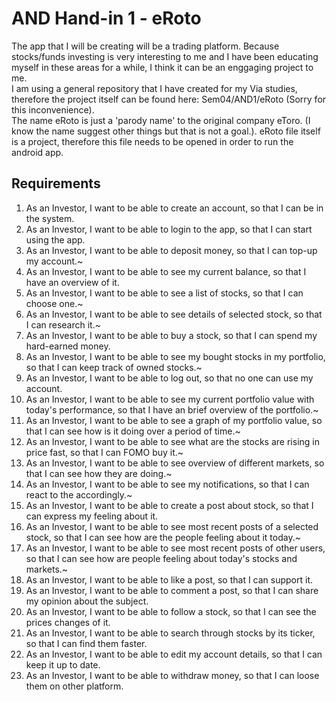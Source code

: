 # AND Hand-in 1 - eRoto

The app that I will be creating will be a trading platform. Because stocks/funds investing is very interesting to me and I have been educating myself in these areas for a while, I think it can be an enggaging project to me.<br/>
I am using a general repository that I have created for my Via studies, therefore the project itself can be found here: Sem04/AND1/eRoto (Sorry for this inconvenience). <br/>
The name eRoto is just a 'parody name' to the original company eToro. (I know the name suggest other things but that is not a goal.).
eRoto file itself is a project, therefore this file needs to be opened in order to run the android app.

## Requirements
1. As an Investor, I want to be able to create an account, so that I can be in the system.
2. As an Investor, I want to be able to login to the app, so that I can start using the app.
3. As an Investor, I want to be able to deposit money, so that I can top-up my account.~
4. As an Investor, I want to be able to see my current balance, so that I have an overview of it.
5. As an Investor, I want to be able to see a list of stocks, so that I can choose one.~
6. As an Investor, I want to be able to see details of selected stock, so that I can research it.~
7. As an Investor, I want to be able to buy a stock, so that I can spend my hard-earned money.
10. As an Investor, I want to be able to see my bought stocks in my portfolio, so that I can keep track of owned stocks.~
11. As an Investor, I want to be able to log out, so that no one can use my account.
12. As an Investor, I want to be able to see my current portfolio value with today's performance, so that I have an brief overview of the portfolio.~
13. As an Investor, I want to be able to see a graph of my portfolio value, so that I can see how is it doing over a period of time.~
14. As an Investor, I want to be able to see what are the stocks are rising in price fast, so that I can FOMO buy it.~
15. As an Investor, I want to be able to see overview of different markets, so that I can see how they are doing.~
16. As an Investor, I want to be able to see my notifications, so that I can react to the accordingly.~
17. As an Investor, I want to be able to create a post about stock, so that I can express my feeling about it.
18. As an Investor, I want to be able to see most recent posts of a selected stock, so that I can see how are the people feeling about it today.~
19. As an Investor, I want to be able to see most recent posts of other users, so that I can see how are people feeling about today's stocks and markets.~
20. As an Investor, I want to be able to like a post, so that I can support it.
21. As an Investor, I want to be able to comment a post, so that I can share my opinion about the subject.
22. As an Investor, I want to be able to follow a stock, so that I can see the prices changes of it.
23. As an Investor, I want to be able to search through stocks by its ticker, so that I can find them faster.
24. As an Investor, I want to be able to edit my account details, so that I can keep it up to date.
25. As an Investor, I want to be able to withdraw money, so that I can loose them on other platform.
